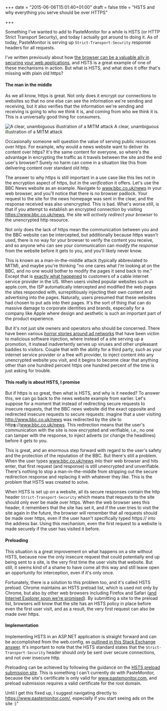 +++
date = "2015-06-06T15:01:40+01:00"
draft = false
title = "HSTS and why everything you serve should be over HTTPS"

+++

Something I've wanted to add to PasteMonitor for a while is HSTS (or HTTP Strict Transport Security), and today I actually got around to doing it. As of today, PasteMonitor is serving up `Strict-Transport-Security` response headers for all requests.

I've written previously about how [the browser can be a valuable ally in securing your web applications](http://www.tomeggington.co.uk/the-browser-is-your-friend-defence-in-depth-via-the-client/), and HSTS is a great example of one of these mechanisms in action. But what is HSTS, and what does it offer that's missing with plain old https?

#### The man in the middle

As we all know, https is great. Not only does it encrypt our connections to websites so that no one else can see the information we're sending and receiving, but it also verifies that the information we're sending and receiving is going to who we think it is, and coming from who we think it is. This is a universally good thing for consumers.

![A clear, unambiguous illustration of a MITM attack](https://az761005.vo.msecnd.net/uploads/2015/06/maninthemiddle.jpg) A clear, unambiguous illustration of a MITM attack

Occasionally someone will question the value of serving public resources over https. For example, why would a news website want to deliver its content over https? It's the same content for everyone, so where's the advantage in encrypting the traffic as it travels between the site and the end user's browser? Surely no harm can come in a situation like this from delivering content over standard old http.

The answer to why https is still important in a use case like this lies not in the encryption aspect of https, but in the _verification_ it offers. Let's use the BBC News website as an example. Navigate to www.bbc.co.uk/news in your web browser, and you'll notice that there is no browser padlock. Your request to the site for the news homepage was sent in the clear, and the response received was also unencrypted. This is bad. What's worse still, is that if you attempt to establish an encrypted connection by visiting https://www.bbc.co.uk/news, the site will _actively redirect your browser_ to the unencrypted http resource.

Not only does the lack of https mean the communication between you and the BBC website can be intercepted, but additionally because https wasn't used, there is no way for your browser to verify the content you receive, and so anyone who can see your communication can _modify the response_ from the website before it gets to you, and you'll likely never know.

This is known as a man-in-the-middle attack (typically abbreviated to MITM), and maybe you're thinking "no one cares what I'm looking at on the BBC, and no one would bother to modify the pages it send back to me." Except that is [exactly what happened](http://arstechnica.com/tech-policy/2013/04/how-a-banner-ad-for-hs-ok/) to customers of a cable internet service provider in the US. When users visited popular websites such as apple.com, the ISP automatically intercepted and modified the web pages the sites responded with, surreptitiously injecting their own content and advertising into the pages. Naturally, users presumed that these websites had chosen to put ads into their pages. It's the sort of thing that can do massive damage to corporate identities and brands, especially for a company like Apple where design and aesthetic is such an important part of the product experience.

But it's not just site owners and operators who should be concerned. There have been various [horror stories around ad networks](https://www.theverge.com/2014/9/19/6537511/google-ad-network-exposed-millions-of-computers-to-malware) that have been victim to malicious software injection, where instead of a site serving up a promotion, it instead inadvertently serves up viruses and other unpleasant baddies to visitors. Couple that with the ability for a third party, such as your internet service provider or a free wifi provider, to inject content into any unencrypted website you visit, and it begins to become clear that anything other than one hundred percent https one hundred percent of the time is just asking for trouble.

#### This really is about HSTS, I promise

But if https is so great, then what is HSTS, and why is it needed? To answer this, we can go back to the news website example from earlier. Let's suppose for a moment that instead of redirecting secure requests to insecure requests, that the BBC news website did the exact opposite and redirected insecure requests to secure requests: imagine that a user visiting http://www.bbc.co.uk/news was redirected by the site to http<span style="text-decoration: underline;">**s**</span>://www.bbc.co.uk/news. This redirection means that the user's communication with the site is now encrypted and verifiable, i.e., no one can tamper with the response, to inject adverts (or change the headlines) before it gets to you.

This is great, and an enormous step forward with regard to the user's safety and the protection of the reputation of the BBC. But there's still a problem. When the user types www.bbc.co.uk/news into their web browser and hits enter, that first request (and response) is still unencrypted and unverifiable. There's nothing to stop a man-in-the-middle from stripping out the secure redirection response and replacing it with whatever they like. This is the problem that HSTS was created to solve.

When HSTS is set up on a website, all its secure responses contain the http header `Strict-Transport-Security` which means that requests to the site should only ever be made over https. When the web browser sees this header, it remembers that the site has set it, and if the user tries to visit the site again in the future, the browser will remember that all requests should be made over https, even if the user hasn't specifically typed https:// into the address bar. Using this mechanism, even the first request to a website is made securely if the user has visited it before.

#### Preloading

This situation is a great improvement on what happens on a site without HSTS, because now the only insecure request that could potentially end up being sent to a site, is the very first time the user visits that website. But still, it seems kind of a shame to have come all this way and still leave open an opportunity for interception, even if it's only once.

Fortunately, there is a solution to this problem too, and it's called HSTS preload. Chrome maintains an HSTS preload list, which is used not only by Chrome, but also by other web browsers including Firefox and Safari ([and Internet Explorer soon we're promised](http://blogs.msdn.com/b/ie/archive/2015/02/16/http-strict-transport-security-comes-to-internet-explorer.aspx)). By submitting a site to the preload list, browsers will know that the site has an HSTS policy in place before even the first user visit, and as a result, the very first request can also be made over https.

#### Implementation

Implementing HSTS in an ASP.NET application is straight forward and can be accomplished from the web.config, as [outlined in this Stack Exchange answer](https://serverfault.com/questions/417173/enable-http-strict-transport-security-hsts-in-iis-7/629594#629594). It's important to note that the HSTS standard states that the `Strict-Transport-Security` header should _only_ be sent over secure connections, and not over insecure http.

Preloading can be achieved by following the guidance on the [HSTS preload submission site](https://hstspreload.appspot.com/). This is something I can't currently do with PasteMonitor, because the site's certificate is only valid for www.pastemonitor.com, and preload submission requires a valid certificate for the root domain.

Until I get this fixed up, I suggest navigating directly to https://www.pastemonitor.com/, especially if you start seeing ads on the site :)"